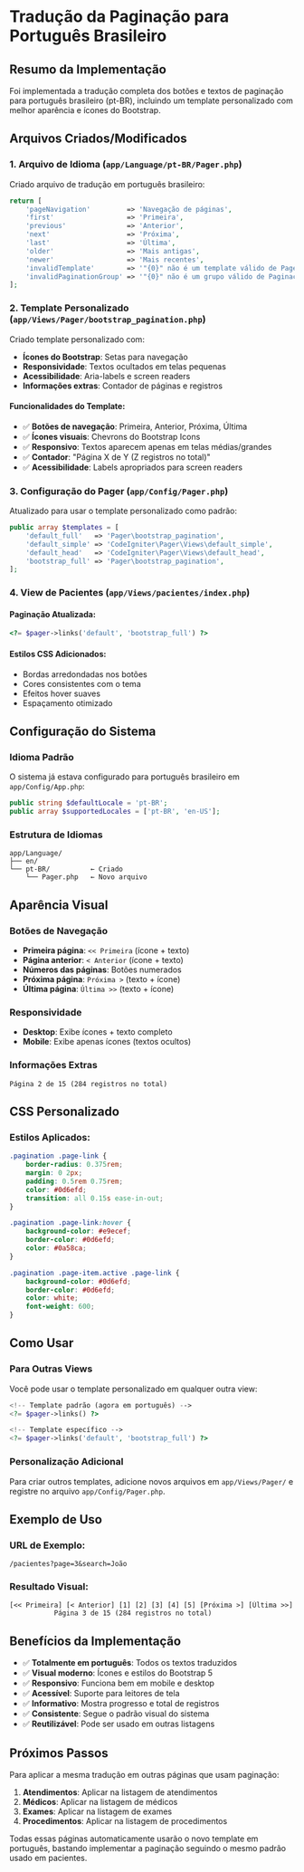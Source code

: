 # Tradução da Paginação para Português Brasileiro

## Resumo da Implementação

Foi implementada a tradução completa dos botões e textos de paginação para português brasileiro (pt-BR), incluindo um template personalizado com melhor aparência e ícones do Bootstrap.

## Arquivos Criados/Modificados

### 1. Arquivo de Idioma (`app/Language/pt-BR/Pager.php`)

Criado arquivo de tradução em português brasileiro:

```php
return [
    'pageNavigation'         => 'Navegação de páginas',
    'first'                  => 'Primeira',
    'previous'               => 'Anterior',
    'next'                   => 'Próxima',
    'last'                   => 'Última',
    'older'                  => 'Mais antigas',
    'newer'                  => 'Mais recentes',
    'invalidTemplate'        => '"{0}" não é um template válido de Pager.',
    'invalidPaginationGroup' => '"{0}" não é um grupo válido de Paginação.',
];
```

### 2. Template Personalizado (`app/Views/Pager/bootstrap_pagination.php`)

Criado template personalizado com:
- **Ícones do Bootstrap**: Setas para navegação
- **Responsividade**: Textos ocultados em telas pequenas
- **Acessibilidade**: Aria-labels e screen readers
- **Informações extras**: Contador de páginas e registros

#### Funcionalidades do Template:

- ✅ **Botões de navegação**: Primeira, Anterior, Próxima, Última
- ✅ **Ícones visuais**: Chevrons do Bootstrap Icons
- ✅ **Responsivo**: Textos aparecem apenas em telas médias/grandes
- ✅ **Contador**: "Página X de Y (Z registros no total)"
- ✅ **Acessibilidade**: Labels apropriados para screen readers

### 3. Configuração do Pager (`app/Config/Pager.php`)

Atualizado para usar o template personalizado como padrão:

```php
public array $templates = [
    'default_full'   => 'Pager\bootstrap_pagination',
    'default_simple' => 'CodeIgniter\Pager\Views\default_simple',
    'default_head'   => 'CodeIgniter\Pager\Views\default_head',
    'bootstrap_full' => 'Pager\bootstrap_pagination',
];
```

### 4. View de Pacientes (`app/Views/pacientes/index.php`)

#### Paginação Atualizada:
```php
<?= $pager->links('default', 'bootstrap_full') ?>
```

#### Estilos CSS Adicionados:
- Bordas arredondadas nos botões
- Cores consistentes com o tema
- Efeitos hover suaves
- Espaçamento otimizado

## Configuração do Sistema

### Idioma Padrão
O sistema já estava configurado para português brasileiro em `app/Config/App.php`:

```php
public string $defaultLocale = 'pt-BR';
public array $supportedLocales = ['pt-BR', 'en-US'];
```

### Estrutura de Idiomas
```
app/Language/
├── en/
└── pt-BR/          ← Criado
    └── Pager.php   ← Novo arquivo
```

## Aparência Visual

### Botões de Navegação
- **Primeira página**: `<< Primeira` (ícone + texto)
- **Página anterior**: `< Anterior` (ícone + texto)
- **Números das páginas**: Botões numerados
- **Próxima página**: `Próxima >` (texto + ícone)
- **Última página**: `Última >>` (texto + ícone)

### Responsividade
- **Desktop**: Exibe ícones + texto completo
- **Mobile**: Exibe apenas ícones (textos ocultos)

### Informações Extras
```
Página 2 de 15 (284 registros no total)
```

## CSS Personalizado

### Estilos Aplicados:
```css
.pagination .page-link {
    border-radius: 0.375rem;
    margin: 0 2px;
    padding: 0.5rem 0.75rem;
    color: #0d6efd;
    transition: all 0.15s ease-in-out;
}

.pagination .page-link:hover {
    background-color: #e9ecef;
    border-color: #0d6efd;
    color: #0a58ca;
}

.pagination .page-item.active .page-link {
    background-color: #0d6efd;
    border-color: #0d6efd;
    color: white;
    font-weight: 600;
}
```

## Como Usar

### Para Outras Views
Você pode usar o template personalizado em qualquer outra view:

```php
<!-- Template padrão (agora em português) -->
<?= $pager->links() ?>

<!-- Template específico -->
<?= $pager->links('default', 'bootstrap_full') ?>
```

### Personalização Adicional
Para criar outros templates, adicione novos arquivos em `app/Views/Pager/` e registre no arquivo `app/Config/Pager.php`.

## Exemplo de Uso

### URL de Exemplo:
```
/pacientes?page=3&search=João
```

### Resultado Visual:
```
[<< Primeira] [< Anterior] [1] [2] [3] [4] [5] [Próxima >] [Última >>]
           Página 3 de 15 (284 registros no total)
```

## Benefícios da Implementação

- ✅ **Totalmente em português**: Todos os textos traduzidos
- ✅ **Visual moderno**: Ícones e estilos do Bootstrap 5
- ✅ **Responsivo**: Funciona bem em mobile e desktop
- ✅ **Acessível**: Suporte para leitores de tela
- ✅ **Informativo**: Mostra progresso e total de registros
- ✅ **Consistente**: Segue o padrão visual do sistema
- ✅ **Reutilizável**: Pode ser usado em outras listagens

## Próximos Passos

Para aplicar a mesma tradução em outras páginas que usam paginação:

1. **Atendimentos**: Aplicar na listagem de atendimentos
2. **Médicos**: Aplicar na listagem de médicos
3. **Exames**: Aplicar na listagem de exames
4. **Procedimentos**: Aplicar na listagem de procedimentos

Todas essas páginas automaticamente usarão o novo template em português, bastando implementar a paginação seguindo o mesmo padrão usado em pacientes.
